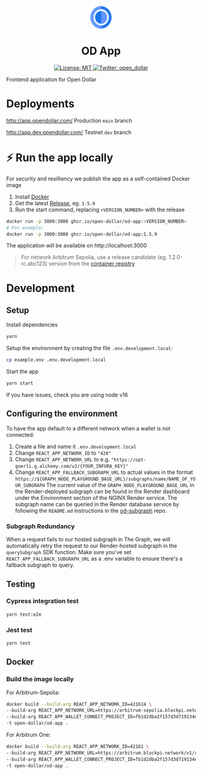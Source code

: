 <p align="center">
<img width="60" height="60"  src="https://raw.githubusercontent.com/open-dollar/.github/main/od-logo.svg">
</p>
<h1 align="center">
  OD App
</h1>

<p align="center">
  <a href="#" target="_blank">
    <img alt="License: MIT" src="https://img.shields.io/badge/License-MIT-blue.svg" />
  </a>
  <a href="https://twitter.com/open_dollar" target="_blank">
    <img alt="Twitter: open_dollar" src="https://img.shields.io/twitter/follow/open_dollar.svg?style=social" />
  </a>
</p>

Frontend application for Open Dollar

<!-- - Website: [Open Dollar](https://www.opendollar.com/)
- App: [Open Dollar App](https://app.opendollar.com/#/)
- Docs: [Open Dollar Docs](https://docs.opendollar.com/)
- Twitter: [@open_dollar](https://twitter.com/open_dollar)
- Discord: [Open Dollar](https://discord.gg/GjDQ5HaAR4)
-->

# Deployments

http://app.opendollar.com/ Production `main` branch

http://app.dev.opendollar.com/ Testnet `dev` branch

# ⚡️ Run the app locally

For security and resilliency we publish the app as a self-contained Docker image 

1. Install [Docker](https://docs.docker.com/desktop/)
2. Get the latest [Release](https://github.com/open-dollar/od-app/releases), eg. `1.5.9`
3. Run the start command, replacing `<VERSION_NUMBER>` with the release

```bash
docker run -p 3000:3000 ghcr.io/open-dollar/od-app:<VERSION_NUMBER>
# For example:
docker run -p 3000:3000 ghcr.io/open-dollar/od-app:1.5.9
```

The application will be available on http://localhost:3000

> For network Arbitrum Sepolia, use a release candidate (eg. 1.2.0-rc.abc123) version from the [container registry](https://github.com/open-dollar/od-app/pkgs/container/od-app)

# Development

## Setup

Install dependencies

```bash
yarn
```

Setup the environment by creating the file `.env.development.local`:

```bash
cp example.env .env.development.local
```

Start the app

```bash
yarn start
```

If you have issues, check you are using node v16

## Configuring the environment

To have the app default to a different network when a wallet is not connected:

1. Create a file and name it `.env.development.local`
2. Change `REACT_APP_NETWORK_ID` to `"420"`
3. Change `REACT_APP_NETWORK_URL` to e.g. `"https://opt-goerli.g.alchemy.com/v2/{YOUR_INFURA_KEY}"`
4. Change `REACT_APP_FALLBACK_SUBGRAPH_URL` to actual values in the format `https://${GRAPH_NODE_PLAYGROUND_BASE_URL}/subgraphs/name/NAME_OF_YOUR_SUBGRAPH`
The current value of the `GRAPH_NODE_PLAYGROUND_BASE_URL` in the Render-deployed subgraph can be found in the Render dashboard under the Environment section of the NGINX Render service.
The subgraph name can be queried in the Render database service by following the `README.md` instructions in the [od-subgraph](https://github.com/open-dollar/od-subgraph) repo.

### Subgraph Redundancy

When a request fails to our hosted subgraph in The Graph, we will automatically retry the request to our Render-hosted subgraph
in the `querySubgraph` SDK function. Make sure you've set `REACT_APP_FALLBACK_SUBGRAPH_URL` as a .env variable to ensure
there's a fallback subgraph to query.

## Testing

### Cypress integration test

```bash
yarn test:e2e

```

### Jest test

```bash
yarn test
```

## Docker

### Build the image locally

For Arbitrum-Sepolia:

```bash
docker build --build-arg REACT_APP_NETWORK_ID=421614 \
--build-arg REACT_APP_NETWORK_URL=https://arbitrum-sepolia.blockpi.network/v1/rpc/public \
--build-arg REACT_APP_WALLET_CONNECT_PROJECT_ID=fb1d2dba2f157d3d719134e58dda98a7 \
-t open-dollar/od-app .
```

For Arbitrum One:

```bash
docker build --build-arg REACT_APP_NETWORK_ID=42161 \
--build-arg REACT_APP_NETWORK_URL=https://arbitrum.blockpi.network/v1/rpc/public \
--build-arg REACT_APP_WALLET_CONNECT_PROJECT_ID=fb1d2dba2f157d3d719134e58dda98a7 \
-t open-dollar/od-app .
```
